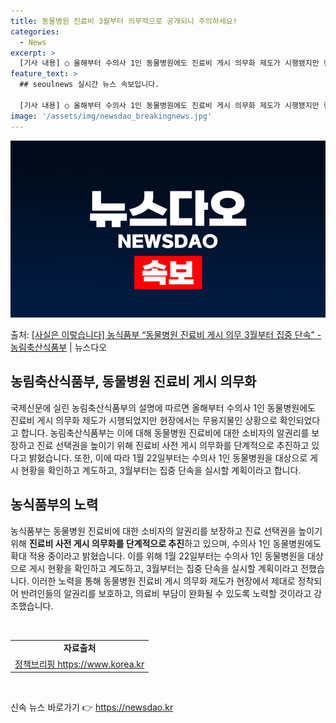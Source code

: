 ```yaml
---
title: 동물병원 진료비 3월부터 의무적으로 공개되니 주의하세요!
categories:
  - News
excerpt: >
  [기사 내용] ○ 올해부터 수의사 1인 동물병원에도 진료비 게시 의무화 제도가 시행됐지만 현장에서는 무용지물…
feature_text: >
  ## seoulnews 실시간 뉴스 속보입니다.

  [기사 내용] ○ 올해부터 수의사 1인 동물병원에도 진료비 게시 의무화 제도가 시행됐지만 현장에서는 무용지물…
image: '/assets/img/newsdao_breakingnews.jpg'
---
```


![뉴스다오 속보](/assets/img/newsdao_breakingnews.jpg)

<p>출처: <a href="https://newsdao.kr/3022" rel="dofollow">[사실은 이렇습니다] 농식품부 “동물병원 진료비 게시 의무 3월부터 집중 단속” - 농림축산식품부</a> | 뉴스다오</p>

<h2 data-ke-size="size26">농림축산식품부, 동물병원 진료비 게시 의무화</h2>
국제신문에 실린 농림축산식품부의 설명에 따르면 올해부터 수의사 1인 동물병원에도 진료비 게시 의무화 제도가 시행되었지만 현장에서는 무용지물인 상황으로 확인되었다고 합니다. 농림축산식품부는 이에 대해 동물병원 진료비에 대한 소비자의 알권리를 보장하고 진료 선택권을 높이기 위해 진료비 사전 게시 의무화를 단계적으로 추진하고 있다고 밝혔습니다. 또한, 이에 따라 1월 22일부터는 수의사 1인 동물병원을 대상으로 게시 현황을 확인하고 계도하고, 3월부터는 집중 단속을 실시할 계획이라고 합니다.

<h2 data-ke-size="size26">농식품부의 노력</h2>
농식품부는 동물병원 진료비에 대한 소비자의 알권리를 보장하고 진료 선택권을 높이기 위해 <b>진료비 사전 게시 의무화를 단계적으로 추진</b>하고 있으며, 수의사 1인 동물병원에도 확대 적용 중이라고 밝혔습니다. 이를 위해 1월 22일부터는 수의사 1인 동물병원을 대상으로 게시 현황을 확인하고 계도하고, 3월부터는 집중 단속을 실시할 계획이라고 전했습니다. 이러한 노력을 통해 동물병원 진료비 게시 의무화 제도가 현장에서 제대로 정착되어 반려인들의 알권리를 보호하고, 의료비 부담이 완화될 수 있도록 노력할 것이라고 강조했습니다.

<p data-ke-size="size16">&nbsp;</p>

<table>
	<tr>
		<td style="text-align: center; height: 17px;"><b>자료출처</b></td>
	</tr>
	<tr>
		<td style="text-align: center; height: 17px;"><a href="https://newsdao.kr/3022">정책브리핑 https://www.korea.kr</a></td>
	</tr>
</table>

<p data-ke-size="size16">&nbsp;</p> 

신속 뉴스 바로가기 👉 <a href="https://newsdao.kr" rel="dofollow">https://newsdao.kr</a>


